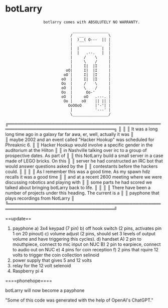 # botLarry
                     botlarry comes with ABSOLUTELY NO WARRANTY.

                                  ________________                       
                                 /   __           \
                                 |  )__( O---  || |                      
                                 |   __________   |
                                 |  |          |  |
                                 |  |   .--.   |  |                      
                                 |     /    \     |                      
                                 |     \    /     |                      
                                 |     I|  |I     |                      
                               oO|     I|  |I     |                      
                              oO`|     I|  |I     |                      
                             oO  |     I|  |I     |                      
                             Oo  |     /    \     |                      
                             oO  |     \    /     |                      
                             Oo  |      Oo-'      |                      
                             oO  |     oO   .---. |                      
                              Oo |    oO    || || |                      
                                OoOOoO      |'-'| |                      
                                 |          '---' |                      
                                 \________________/


 
  ╔════════════════════════════════════════════════════════════════════════════════════╗
  ║                                                                                    ║ 
  ║    It was a long long time ago in a galaxy far far awa, er, well, actually it was  ║  
  ║  maybe 2002 and an event called "Hacker Hookup" was scheduled for Phreaknic 6.     ║ 
  ║  Hacker Hookup would involve a specific gender in the auditorium at the Hilton     ║
  ║  in Nashville talking over irc to a group of prospective dates.  As part of        ║
  ║  this NotLarry build a small server in a case made of LEGO bricks.  On this        ║
  ║  server he had constructed an IRC bot that would answer questions asked by the     ║
  ║  contestants before the hackers could.                                             ║
  ║                                                                                    ║
  ║  As I remember this was a good time.  As my spawn hdz recalls it was a good time   ║
  ║  and at a recent 2600 meeting where we were discussing robotics and playing with   ║
  ║  some parts he had scored we talked about bringing botLarry back to life.          ║
  ║                                                                                    ║
  ║  There have been a number of projects under this heading.  The current is a        ║
  ║  payphone that plays recordings from NotLarry                                      ║
  ╚════════════════════════════════════════════════════════════════════════════════════╝

==update==

1) payphone
  a) 3x4 keypad (7 pin)
  b) off hook switch (2 pins, activates pin 1 on 20 pinout)
  c) volume adjust (2 pins, should set 3 levels of output volume and have triggering this cycles).
  d) handset
    A) 2 pin to mouthpiece, connect to mic input on NUC
    B) 2 pin to earpiece, connect to audio out on NUC
  e) 4 pins for coin reception
  f) 2 pins that rquire 12 volts to trigger the coin collection selinoid
2) power supply that gives 5 and 12 volts
3) relay for the 12 volt selenoid
4) Raspberry pi 4




====phonehope====

botLarry will now become a payphone


"Some of this code was generated with the help of OpenAI's ChatGPT."

